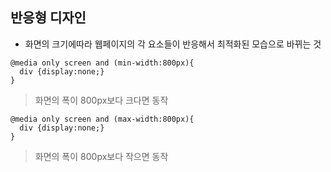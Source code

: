 ## 반응형 디자인
- 화면의 크기에따라 웹페이지의 각 요소들이 반응해서 최적화된 모습으로 바뀌는 것
```
@media only screen and (min-width:800px){
  div {display:none;}
}
```
> 화면의 폭이 800px보다 크다면 동작
```
@media only screen and (max-width:800px){
  div {display:none;}
}
```
> 화면의 폭이 800px보다 작으면 동작
